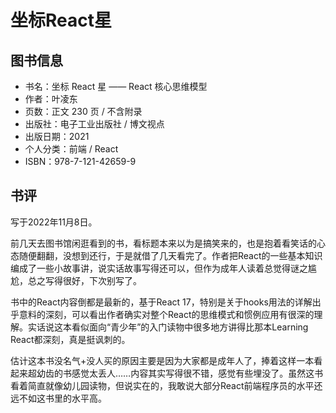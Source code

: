 # 坐标React星

## 图书信息

- 书名：坐标 React 星 —— React 核心思维模型
- 作者：叶凌东
- 页数：正文 230 页 / 不含附录
- 出版社：电子工业出版社 / 博文视点
- 出版日期：2021
- 个人分类：前端 / React
- ISBN：978-7-121-42659-9

## 书评

写于2022年11月8日。

前几天去图书馆闲逛看到的书，看标题本来以为是搞笑来的，也是抱着看笑话的心态随便翻翻，没想到还行，于是就借了几天看完了。作者把React的一些基本知识编成了一些小故事讲，说实话故事写得还可以，但作为成年人读着总觉得谜之尴尬，总之写得很好，下次别写了。

书中的React内容倒都是最新的，基于React 17，特别是关于hooks用法的详解出乎意料的深刻，可以看出作者确实对整个React的思维模式和惯例应用有很深的理解。实话说这本看似面向“青少年”的入门读物中很多地方讲得比那本Learning React都深刻，真是挺讽刺的。

估计这本书没名气+没人买的原因主要是因为大家都是成年人了，捧着这样一本看起来超幼齿的书感觉太丢人……内容其实写得很不错，感觉有些埋没了。虽然这书看着简直就像幼儿园读物，但说实在的，我敢说大部分React前端程序员的水平还远不如这书里的水平高。